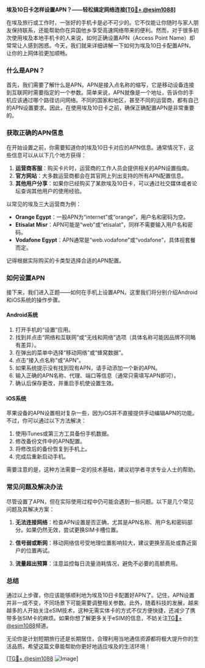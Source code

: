 **埃及10日卡怎样设置APN？——轻松搞定网络连接[[TG💪+ @esim1088](https://t.me/s/esim1088)]**

在埃及旅行或工作时，一张好的手机卡是必不可少的。它不仅能让你随时与家人朋友保持联系，还能帮助你在异国他乡享受高速网络带来的便利。然而，对于很多初次使用埃及本地手机卡的人来说，如何正确设置APN（Access Point Name）却常常让人感到困惑。今天，我们就来详细讲解一下如何为埃及10日卡配置APN，让你的上网体验更加顺畅。

### **什么是APN？**
首先，我们需要了解什么是APN。APN是接入点名称的缩写，它是移动设备连接到互联网时需要指定的一个参数。简单来说，APN就像是一个地址，告诉你的手机应该通过哪个路径访问网络。不同的国家和地区，甚至不同的运营商，都有自己的APN设置要求。因此，在使用埃及10日卡之前，确保正确配置APN是非常重要的。

### **获取正确的APN信息**
在开始设置之前，你需要知道你的埃及10日卡对应的APN信息。通常情况下，这些信息可以从以下几个地方获得：
1. **运营商客服**：购买卡片时，运营商的工作人员会提供相关的APN设置指南。
2. **官方网站**：大多数运营商都会在其官网上列出支持的所有APN配置信息。
3. **其他用户分享**：如果你已经购买了某款埃及10日卡，可以通过社交媒体或者论坛查询其他用户的使用经验。

以常见的埃及三大运营商为例：
- **Orange Egypt**：一般APN为“internet”或“orange”，用户名和密码为空。
- **Etisalat Misr**：APN可能是“web”或“etisalat”，同样不需要输入用户名和密码。
- **Vodafone Egypt**：APN通常是“web.vodafone”或“vodafone”，具体视套餐而定。

记得根据实际购买的卡类型选择合适的APN配置。

### **如何设置APN**
接下来，我们进入正题——如何在手机上设置APN。这里我们将分别介绍Android和iOS系统的操作步骤。

#### **Android系统**
1. 打开手机的“设置”应用。
2. 找到并点击“网络和互联网”或“无线和网络”选项（具体名称可能因品牌不同略有差异）。
3. 在弹出的菜单中选择“移动网络”或“蜂窝数据”。
4. 点击“接入点名称”或“APN”。
5. 如果系统提示没有找到现有APN，请手动添加一个新的APN。
6. 输入正确的APN名称、代理、端口等信息（通常只需填写APN即可）。
7. 确认后保存更改，并重启手机使设置生效。

#### **iOS系统**
苹果设备的APN设置相对复杂一些，因为iOS并不直接提供手动编辑APN的功能。不过，你可以通过以下方法解决：
1. 使用iTunes或第三方工具备份手机数据。
2. 修改备份文件中的APN配置。
3. 将修改后的备份恢复到手机上。
4. 完成后重新启动手机。

需要注意的是，这种方法需要一定的技术基础，建议初学者寻求专业人士的帮助。

### **常见问题及解决办法**
尽管设置了APN，但在实际使用过程中仍可能会遇到一些问题。以下是几个常见问题及其解决方案：

1. **无法连接网络**：检查APN设置是否正确，尤其是APN名称、用户名和密码部分。如果仍然无效，尝试更换SIM卡槽位置。
   
2. **信号弱或断网**：移动网络信号受地理位置影响较大，建议更换至高处或靠近窗户的位置再试。

3. **流量超出预算**：注意监控每日流量消耗情况，避免不必要的高额费用。

### **总结**
通过以上步骤，你应该能够顺利地为埃及10日卡配置好APN了。记住，APN设置并非一成不变，不同场景下可能需要调整相关参数。此外，随着科技的发展，越来越多的人开始关注eSIM技术，这种无需实体卡的方式不仅方便快捷，还减少了携带多张SIM卡的麻烦。如果你想了解更多关于eSIM的信息，不妨关注[TG💪+ @esim1088](https://t.me/s/esim1088)频道。

无论你是计划短期旅行还是长期居住，合理利用当地通信资源都将极大提升你的生活品质。希望这篇文章能帮助你更好地适应埃及的生活环境！

[[TG💪+ @esim1088](https://t.me/s/esim1088) ![Image](https://i.postimg.cc/4NQfJmqS/Snipaste-2025-05-13-00-14-12.png)]